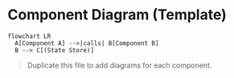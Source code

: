 
# Component Diagram (Template)

```mermaid
flowchart LR
  A[Component A] -->|calls| B[Component B]
  B --> C[(State Store)]
```

> Duplicate this file to add diagrams for each component.
